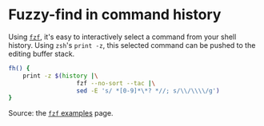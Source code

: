 # Fuzzy-find in command history

Using [`fzf`](https://github.com/junegunn/fzf), it's easy to interactively
select a command from your shell history. Using `zsh`'s `print -z`, this
selected command can be pushed to the editing buffer stack.

```bash
fh() {
    print -z $(history |\
                   fzf --no-sort --tac |\
                   sed -E 's/ *[0-9]*\*? *//; s/\\/\\\\/g')
}
```

Source: the [`fzf` examples](https://github.com/junegunn/fzf/wiki/examples)
page.
